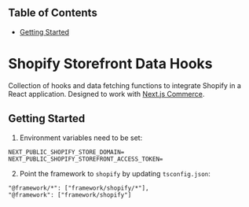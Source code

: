 ## Table of Contents

- [Getting Started](#getting-started)

# Shopify Storefront Data Hooks

Collection of hooks and data fetching functions to integrate Shopify in a React application. Designed to work with [Next.js Commerce](https://commerce-theta-ashy.vercel.app).

## Getting Started

1. Environment variables need to be set:

```
NEXT_PUBLIC_SHOPIFY_STORE_DOMAIN=
NEXT_PUBLIC_SHOPIFY_STOREFRONT_ACCESS_TOKEN=
```

2. Point the framework to `shopify` by updating `tsconfig.json`:

```
"@framework/*": ["framework/shopify/*"],
"@framework": ["framework/shopify"]
```
